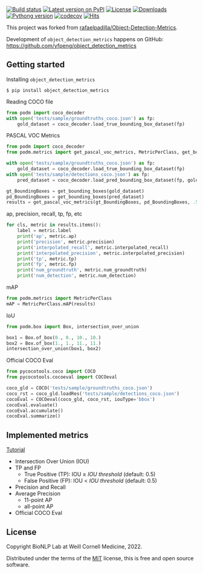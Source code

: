 [![Build status](https://github.com/yfpeng/object_detection_metrics/actions/workflows/pytest.yml/badge.svg)](https://github.com/yfpeng/object_detection_metrics/)
[![Latest version on PyPI](https://img.shields.io/pypi/v/object_detection_metrics.svg)](https://pypi.python.org/pypi/object_detection_metrics)
[![License](https://img.shields.io/pypi/l/object_detection_metrics.svg)](https://opensource.org/licenses/MIT)
[![Downloads](https://img.shields.io/pypi/dm/object_detection_metrics.svg)](https://pypi.python.org/pypi/object_detection_metrics)
[![Pythong version](https://img.shields.io/pypi/pyversions/object_detection_metrics)](https://pypi.python.org/pypi/object_detection_metrics)
[![codecov](https://codecov.io/gh/yfpeng/object_detection_metrics/branch/master/graph/badge.svg?token=m4mJ9fD88s)](https://codecov.io/gh/yfpeng/object_detection_metrics)
[![Hits](https://hits.dwyl.com/yfpeng/object_detection_metrics.svg)](https://hits.dwyl.com/yfpeng/object_detection_metrics)


This project was forked from [rafaelpadilla/Object-Detection-Metrics](https://github.com/rafaelpadilla/Object-Detection-Metrics).

Development of `object_detection_metrics` happens on GitHub: https://github.com/yfpeng/object_detection_metrics

## Getting started

Installing `object_detection_metrics`

```shell
$ pip install object_detection_metrics
```

Reading COCO file

```python
from podm import coco_decoder
with open('tests/sample/groundtruths_coco.json') as fp:
    gold_dataset = coco_decoder.load_true_bounding_box_dataset(fp)
```

PASCAL VOC Metrics

```python
from podm import coco_decoder
from podm.metrics import get_pascal_voc_metrics, MetricPerClass, get_bounding_boxes

with open('tests/sample/groundtruths_coco.json') as fp:
    gold_dataset = coco_decoder.load_true_bounding_box_dataset(fp)
with open('tests/sample/detections_coco.json') as fp:
    pred_dataset = coco_decoder.load_pred_bounding_box_dataset(fp, gold_dataset)

gt_BoundingBoxes = get_bounding_boxes(gold_dataset)
pd_BoundingBoxes = get_bounding_boxes(pred_dataset)
results = get_pascal_voc_metrics(gt_BoundingBoxes, pd_BoundingBoxes, .5)
```

ap, precision, recall, tp, fp, etc

```python
for cls, metric in results.items():
    label = metric.label
    print('ap', metric.ap)
    print('precision', metric.precision)
    print('interpolated_recall', metric.interpolated_recall)
    print('interpolated_precision', metric.interpolated_precision)
    print('tp', metric.tp)
    print('fp', metric.fp)
    print('num_groundtruth', metric.num_groundtruth)
    print('num_detection', metric.num_detection)
```

mAP

```python
from podm.metrics import MetricPerClass
mAP = MetricPerClass.mAP(results)
```

IoU

```python
from podm.box import Box, intersection_over_union

box1 = Box.of_box(0., 0., 10., 10.)
box2 = Box.of_box(1., 1., 11., 11.)
intersection_over_union(box1, box2)
```

Official COCO Eval

```python
from pycocotools.coco import COCO
from pycocotools.cocoeval import COCOeval

coco_gld = COCO('tests/sample/groundtruths_coco.json')
coco_rst = coco_gld.loadRes('tests/sample/detections_coco.json')
cocoEval = COCOeval(coco_gld, coco_rst, iouType='bbox')
cocoEval.evaluate()
cocoEval.accumulate()
cocoEval.summarize()
```

## Implemented metrics

[Tutorial](https://medium.com/@jonathan_hui/map-mean-average-precision-for-object-detection-45c121a31173)

- Intersection Over Union (IOU)
- TP and FP
  - True Positive (TP): IOU ≥ *IOU threshold* (default: 0.5)
  - False Positive (FP): IOU \< *IOU threshold* (default: 0.5)
- Precision and Recall
- Average Precision
  - 11-point AP
  - all-point AP
- Official COCO Eval

## License

Copyright BioNLP Lab at Weill Cornell Medicine, 2022.

Distributed under the terms of the [MIT](https://github.com/yfpeng/object_detection_metrics/blob/master/LICENSE)
license, this is free and open source software.
